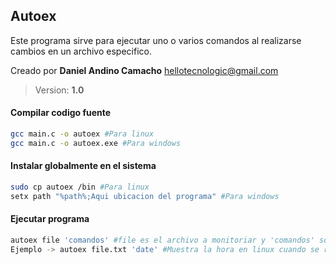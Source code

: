 Autoex
------

<label>
Este programa sirve para ejecutar uno o varios comandos al realizarse cambios en un archivo especifico.

Creado por **Daniel Andino Camacho** 
hellotecnologic@gmail.com
</label>

> Version: **1.0**

#### Compilar codigo fuente

```zsh
gcc main.c -o autoex #Para linux
gcc main.c -o autoex.exe #Para windows
```
#### Instalar globalmente en el sistema

```zsh
sudo cp autoex /bin #Para linux
setx path "%path%;Aqui ubicacion del programa" #Para windows
```
#### Ejecutar programa 

```zsh
autoex file 'comandos' #file es el archivo a monitoriar y 'comandos' son los comandos a ejecutar.
Ejemplo -> autoex file.txt 'date' #Muestra la hora en linux cuando se realizen cambios en el archivo.
```
